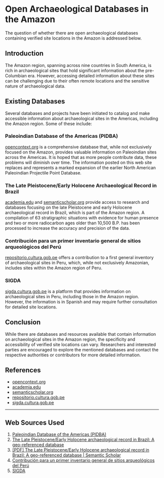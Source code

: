 # Open Archaeological Databases in the Amazon
The question of whether there are open archaeological databases containing verified site locations in the Amazon is addressed below.

## Introduction
The Amazon region, spanning across nine countries in South America, is rich in archaeological sites that hold significant information about the pre-Columbian era. However, accessing detailed information about these sites can be challenging due to their often remote locations and the sensitive nature of archaeological data.

## Existing Databases
Several databases and projects have been initiated to catalog and make accessible information about archaeological sites in the Americas, including the Amazon region. Some of these include:

### Paleoindian Database of the Americas (PIDBA)
[opencontext.org](https://opencontext.org/projects/d75ef68a-0e23-458c-976d-286d83c13013) is a comprehensive database that, while not exclusively focused on the Amazon, provides valuable information on Paleoindian sites across the Americas. It is hoped that as more people contribute data, these problems will diminish over time. The information posted on this web site replaces and represents a marked expansion of the earlier North American Paleoindian Projectile Point Database.

### The Late Pleistocene/Early Holocene Archaeological Record in Brazil
[academia.edu](https://www.academia.edu/11548691/The_Late_Pleistocene_Early_Holocene_archaeological_record_in_Brazil_A_geo_referenced_database) and [semanticscholar.org](https://www.semanticscholar.org/paper/The-Late-Pleistocene%2FEarly-Holocene-archaeological-Bueno-Dias/64bf3cd2268d3d37a7d01c6f3a5ad075501a2150) provide access to research and databases focusing on the late Pleistocene and early Holocene archaeological record in Brazil, which is part of the Amazon region. A compilation of 63 stratigraphic situations with evidence for human presence and two or more radiocarbon ages older than 10,500 B.P. has been processed to increase the accuracy and precision of the data.

### Contribución para un primer inventario general de sitios arqueológicos del Perú
[repositorio.cultura.gob.pe](https://repositorio.cultura.gob.pe/handle/CULTURA/85) offers a contribution to a first general inventory of archaeological sites in Peru, which, while not exclusively Amazonian, includes sites within the Amazon region of Peru.

### SIGDA
[sigda.cultura.gob.pe](https://sigda.cultura.gob.pe/) is a platform that provides information on archaeological sites in Peru, including those in the Amazon region. However, the information is in Spanish and may require further consultation for detailed site locations.

## Conclusion
While there are databases and resources available that contain information on archaeological sites in the Amazon region, the specificity and accessibility of verified site locations can vary. Researchers and interested parties are encouraged to explore the mentioned databases and contact the respective authorities or contributors for more detailed information.

## References
- [opencontext.org](https://opencontext.org/projects/d75ef68a-0e23-458c-976d-286d83c13013)
- [academia.edu](https://www.academia.edu/11548691/The_Late_Pleistocene_Early_Holocene_archaeological_record_in_Brazil_A_geo_referenced_database)
- [semanticscholar.org](https://www.semanticscholar.org/paper/The-Late-Pleistocene%2FEarly-Holocene-archaeological-Bueno-Dias/64bf3cd2268d3d37a7d01c6f3a5ad075501a2150)
- [repositorio.cultura.gob.pe](https://repositorio.cultura.gob.pe/handle/CULTURA/85)
- [sigda.cultura.gob.pe](https://sigda.cultura.gob.pe/)

---
## Web Sources Used

1. [Paleoindian Database of the Americas (PIDBA)](https://opencontext.org/projects/d75ef68a-0e23-458c-976d-286d83c13013)
2. [The Late Pleistocene/Early Holocene archaeological record in Brazil: A geo-referenced database](https://www.academia.edu/11548691/The_Late_Pleistocene_Early_Holocene_archaeological_record_in_Brazil_A_geo_referenced_database)
3. [[PDF] The Late Pleistocene/Early Holocene archaeological record in Brazil: A geo-referenced database | Semantic Scholar](https://www.semanticscholar.org/paper/The-Late-Pleistocene%2FEarly-Holocene-archaeological-Bueno-Dias/64bf3cd2268d3d37a7d01c6f3a5ad075501a2150)
4. [Contribución para un primer inventario general de sitios arqueológicos del Perú](https://repositorio.cultura.gob.pe/handle/CULTURA/85)
5. [SIGDA](https://sigda.cultura.gob.pe/)
